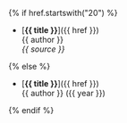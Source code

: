 {% if href.startswith("20") %}

* [**{{ title }}**]({{ href }})
  <br><span class="smaller">{{ author }}</span>
  <br><span class="smaller">*{{ source }}*</span>

{% else %}

* [**{{ title }}**]({{ href }})
  <br><span class="smaller">{{ author }} ({{ year }})</span>

{% endif %}

